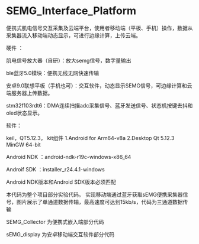 # SEMG_Interface_Platform
便携式肌电信号交互采集及云端平台，使用者移动端（平板、手机）操作，数据从采集器流入移动端动态显示，可进行边缘计算，上传云端。


硬件 ：

肌电信号放大器（自研）：放大semg信号，数字量输出

ble蓝牙5.0模块：便携无线无网快速传输

安卓9.0联想平板（手机也可）：交互软件，动态显示SEMG信号，可边缘计算和云端服务器上传数据。

stm32f103rdt6：DMA连续扫描adc采集信号、蓝牙发送信号、状态机按键去抖和oled状态显示。

软件：

keil，QT5.12.3，
kit组件
1.Android for Arm64-v8a
2.Desktop Qt 5.12.3 MinGW 64-bit

Android NDK ：android-ndk-r19c-windows-x86_64

Androif SDK ：installer_r24.4.1-windows

Android NDK版本和Android SDK版本必须匹配

本代码为整个项目部分实验代码。
实现移动端通过蓝牙获取sEMG便携采集器信号，图片展示了单通道数据传输，最高速度可达到15kb/s，代码为三通道数据传输

SEMG_Collector 为便携式嵌入端部分代码

sEMG_display 为安卓移动端交互软件部分代码
